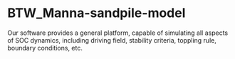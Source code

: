 # BTW_Manna-sandpile-model
Our software provides a general platform, capable of simulating all aspects of SOC dynamics, including driving field, stability criteria, toppling rule, boundary conditions, etc.

